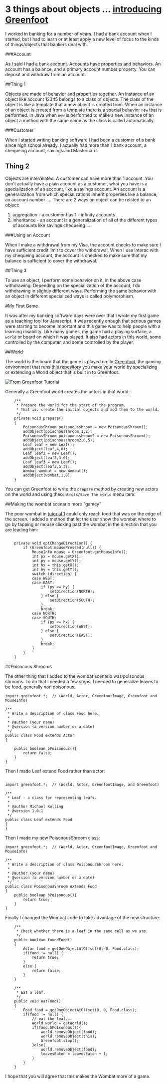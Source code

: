 # 3 things about objects ... [introducing Greenfoot](https://github.com/rhildred/Greenfoot-5thingsAboutObjects)

I worked in banking for a number of years. I had a bank account when I started, but I had to learn or at least apply a new level of focus to the kinds of things/objects that bankers deal with.

###Account

As I said I had a bank account. Accounts have properties and behaviors. An account has a balance, and a primary account number property. You can deposit and withdraw from an account.

##Thing 1 

Objects are made of behavior and properties together. An instance of an object like account 12345 belongs to a class of objects. The class of the object is like a template that a new object is created from. When an instance of an object is created from a template there is a special behavior `new` that is performed. In Java when `new` is performed to make a new instance of an object a method with the same name as the class is called automatically.

###Customer

When I started writing banking software I had been a customer of a bank since high school already. I actually had more than 1 bank account, a chequeing account, savings and Mastercard.

## Thing 2

Objects are interrelated. A customer can have more than 1 account. You don't actually have a plain account as a customer, what you have is a specialization of an account, like a savings account. An account is a generalization from which specializations inherit properties like a balance, an account number .... There are 2 ways an object can be related to an object:
1. aggregation - a customer has 1 - infinity accounts
2. inheritance - an account is a generalization of all of the different types of accounts like savings chequeing  ...

###Using an Account

When I make a withdrawal from my Visa, the account checks to make sure I have sufficient credit limit to cover the withdrawal. When I use Interac with my chequeing account, the account is checked to make sure that my balance is sufficient to cover the withdrawal.

##Thing 3

To use an object, I perform some behavior on it, in the above case withdrawing. Depending on the specialization of the account, I do withdrawing in slightly different ways. Performing the same behavior with an object in different specialized ways is called polymorphism.

#My First Game

It was after my banking software days were over that I wrote my first game as a teaching tool for Javascript. It was recently enough that serious games were starting to become important and this game was to help people with a learning disability. Like many games, my game had a playing surface, a `world` or board on which it was played. It also had actors in this world, some controlled by the computer, and some controlled by the player.

##World

The world is the board that the game is played on. In [Greenfoot](http://www.greenfoot.org/), the gaming environment that runs [this repository](https://github.com/rhildred/Greenfoot-5thingsAboutObjects) you make your world by specializing or extending a World object that is built in to Greenfoot. 

![From Greenfoot Tutorial](http://www.greenfoot.org/images/tutorials/wombat/scenario-main.png?1325954072 "From Greenfoot Tutorial")

Generally a Greenfoot world creates the actors in that world:

```
    /**
     * Prepare the world for the start of the program.
     * That is: create the initial objects and add them to the world.
     */
    private void prepare()
    {
        PoisonousShroom poisonousshroom = new PoisonousShroom();
        addObject(poisonousshroom,1,2);
        PoisonousShroom poisonousshroom2 = new PoisonousShroom();
        addObject(poisonousshroom2,6,5);
        Leaf leaf = new Leaf();
        addObject(leaf,4,0);
        Leaf leaf2 = new Leaf();
        addObject(leaf2,3,6);
        Leaf leaf3 = new Leaf();
        addObject(leaf3,5,3);
        Wombat wombat = new Wombat();
        addObject(wombat,1,0);
    }

```

You can get Greenfoot to write the `prepare` method by creating new actors on the world and using the`Controls/Save The world` menu item. 

##Making the wombat scenario more "gamey"

The poor wombat in [tutorial 1](http://www.greenfoot.org/doc/tut-1) could only reach food that was on the edge of the screen. I added a method that let the user show the wombat where to go by tapping or mouse clicking past the wombat in the direction that you are leading him:

```

    private void optChangeDirection() {
		if (Greenfoot.mousePressed(null)) {
			MouseInfo mouse = Greenfoot.getMouseInfo();
			int px = mouse.getX();
			int py = mouse.getY();
			int hx = this.getX();
			int hy = this.getY();
			switch (direction) {
			case WEST:
			case EAST:
				if (py <= hy) {
					setDirection(NORTH);
				} else {
					setDirection(SOUTH);
				}
				break;
			case NORTH:
			case SOUTH:
				if (px <= hx) {
					setDirection(WEST);
				} else {
					setDirection(EAST);
				}
				break;
			}
		}
	}

```

##Poisonous Shrooms

The other thing that I added to the wombat scenario was poisonous shrooms. To do that I needed a few steps. I needed to generalize leaves to be food, generally non poisonous.

```
import greenfoot.*;  // (World, Actor, GreenfootImage, Greenfoot and MouseInfo)

/**
 * Write a description of class Food here.
 * 
 * @author (your name) 
 * @version (a version number or a date)
 */
public class Food extends Actor
{
    
    public boolean bPoisonous(){
        return false;
    }
}
```

Then I made Leaf extend Food rather than actor:

```

import greenfoot.*;  // (World, Actor, GreenfootImage, and Greenfoot)

/**
 * Leaf - a class for representing leafs.
 *
 * @author Michael Kolling
 * @version 1.0.1
 */
public class Leaf extends Food
{
}

```

Then I made my new PoisonousShroom class:

```
import greenfoot.*;  // (World, Actor, GreenfootImage, Greenfoot and MouseInfo)

/**
 * Write a description of class PoisonousShroom here.
 * 
 * @author (your name) 
 * @version (a version number or a date)
 */
public class PoisonousShroom extends Food
{
    public boolean bPoisonous(){
        return true;
    }
}

```

Finally I changed the Wombat code to take advantage of the new structure:

```
    /**
     * Check whether there is a leaf in the same cell as we are.
     */
    public boolean foundFood()
    {
        Actor food = getOneObjectAtOffset(0, 0, Food.class);
        if(food != null) {
            return true;
        }
        else {
            return false;
        }
    }
    
    /**
     * Eat a leaf.
     */
    public void eatFood()
    {
        Food food = getOneObjectAtOffset(0, 0, Food.class);
        if(food != null) {
            // eat the leaf...
            World world = getWorld();
            if(food.bPoisonous()){
                world.removeObject(food);
                world.removeObject(this);
                Greenfoot.stop();
            }else{
                world.removeObject(food);
                leavesEaten = leavesEaten + 1; 
            }
        }
    }
```

I hope that you will agree that this makes the Wombat more of a game.